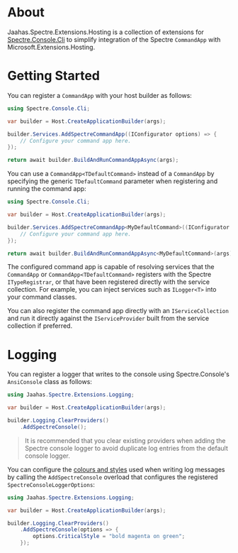 # About

Jaahas.Spectre.Extensions.Hosting is a collection of extensions for [Spectre.Console.Cli](https://spectreconsole.net/cli/) to simplify integration of the Spectre `CommandApp` with Microsoft.Extensions.Hosting.


# Getting Started

You can register a `CommandApp` with your host builder as follows:

```csharp
using Spectre.Console.Cli;

var builder = Host.CreateApplicationBuilder(args);

builder.Services.AddSpectreCommandApp((IConfigurator options) => {
    // Configure your command app here.
});

return await builder.BuildAndRunCommandAppAsync(args);
```

You can use a `CommandApp<TDefaultCommand>` instead of a `CommandApp` by specifying the generic `TDefaultCommand` parameter when registering and running the command app:

```csharp
using Spectre.Console.Cli;

var builder = Host.CreateApplicationBuilder(args);

builder.Services.AddSpectreCommandApp<MyDefaultCommand>((IConfigurator options) => {
    // Configure your command app here.
});

return await builder.BuildAndRunCommandAppAsync<MyDefaultCommand>(args);
```

The configured command app is capable of resolving services that the `CommandApp` or `CommandApp<TDefaultCommand>` registers with the Spectre `ITypeRegistrar`, or that have been registered directly with the service collection. For example, you can inject services such as `ILogger<T>` into your command classes.

You can also register the command app directly with an `IServiceCollection` and run it directly against the `IServiceProvider` built from the service collection if preferred.


# Logging

You can register a logger that writes to the console using Spectre.Console's `AnsiConsole` class as follows:

```csharp
using Jaahas.Spectre.Extensions.Logging;

var builder = Host.CreateApplicationBuilder(args);

builder.Logging.ClearProviders()
    .AddSpectreConsole();
```

> It is recommended that you clear existing providers when adding the Spectre console logger to avoid duplicate log entries from the default console logger.

You can configure the [colours and styles](https://spectreconsole.net/appendix/) used when writing log messages by calling the `AddSpectreConsole` overload that configures the registered `SpectreConsoleLoggerOptions`:

```csharp
using Jaahas.Spectre.Extensions.Logging;

var builder = Host.CreateApplicationBuilder(args);

builder.Logging.ClearProviders()
    .AddSpectreConsole(options => {
        options.CriticalStyle = "bold magenta on green";
    });
```


